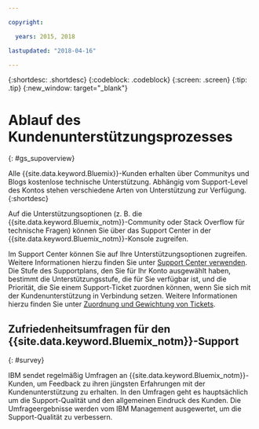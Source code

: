 ```yaml
---

copyright:

  years: 2015, 2018

lastupdated: "2018-04-16"

---
```



{:shortdesc: .shortdesc}
{:codeblock: .codeblock}
{:screen: .screen}
{:tip: .tip}
{:new_window: target="_blank"}

# Ablauf des Kundenunterstützungsprozesses
{: #gs_supoverview}

Alle {{site.data.keyword.Bluemix}}-Kunden erhalten über Communitys und Blogs kostenlose technische Unterstützung. Abhängig vom Support-Level des Kontos stehen verschiedene Arten von Unterstützung zur Verfügung.
{:shortdesc}

Auf die Unterstützungsoptionen (z. B. die {{site.data.keyword.Bluemix_notm}}-Community oder Stack Overflow für technische Fragen) können Sie über das Support Center in der {{site.data.keyword.Bluemix_notm}}-Konsole zugreifen.

Im Support Center können Sie auf Ihre Unterstützungsoptionen zugreifen. Weitere Informationen hierzu finden Sie unter [Support Center verwenden](/docs/get-support/howtogetsupport.html#using-avatar). Die Stufe des Supportplans, den Sie für Ihr Konto ausgewählt haben, bestimmt die Unterstützungsstufe, die für Sie verfügbar ist, und die Priorität, die Sie einem Support-Ticket zuordnen können, wenn Sie sich mit der Kundenunterstützung in Verbindung setzen. Weitere Informationen hierzu finden Sie unter [Zuordnung und Gewichtung von Tickets](/docs/get-support/ticketweight.html#support-ticket-severity). 

## Zufriedenheitsumfragen für den {{site.data.keyword.Bluemix_notm}}-Support  
{: #survey}

IBM sendet regelmäßig Umfragen an {{site.data.keyword.Bluemix_notm}}-Kunden, um Feedback zu ihren jüngsten Erfahrungen mit der Kundenunterstützung zu erhalten. In den Umfragen geht es hauptsächlich um die Support-Qualität und den allgemeinen Eindruck des Kunden. Die Umfrageergebnisse werden vom IBM Management ausgewertet, um die Support-Qualität zu verbessern.
